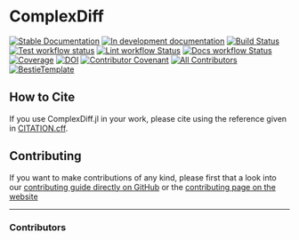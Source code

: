 # ComplexDiff

[![Stable Documentation](https://img.shields.io/badge/docs-stable-blue.svg)](https://miguelraz.github.io/ComplexDiff.jl/stable)
[![In development documentation](https://img.shields.io/badge/docs-dev-blue.svg)](https://miguelraz.github.io/ComplexDiff.jl/dev)
[![Build Status](https://github.com/miguelraz/ComplexDiff.jl/workflows/Test/badge.svg)](https://github.com/miguelraz/ComplexDiff.jl/actions)
[![Test workflow status](https://github.com/miguelraz/ComplexDiff.jl/actions/workflows/Test.yml/badge.svg?branch=main)](https://github.com/miguelraz/ComplexDiff.jl/actions/workflows/Test.yml?query=branch%3Amain)
[![Lint workflow Status](https://github.com/miguelraz/ComplexDiff.jl/actions/workflows/Lint.yml/badge.svg?branch=main)](https://github.com/miguelraz/ComplexDiff.jl/actions/workflows/Lint.yml?query=branch%3Amain)
[![Docs workflow Status](https://github.com/miguelraz/ComplexDiff.jl/actions/workflows/Docs.yml/badge.svg?branch=main)](https://github.com/miguelraz/ComplexDiff.jl/actions/workflows/Docs.yml?query=branch%3Amain)
[![Coverage](https://codecov.io/gh/miguelraz/ComplexDiff.jl/branch/main/graph/badge.svg)](https://codecov.io/gh/miguelraz/ComplexDiff.jl)
[![DOI](https://zenodo.org/badge/DOI/FIXME)](https://doi.org/FIXME)
[![Contributor Covenant](https://img.shields.io/badge/Contributor%20Covenant-2.1-4baaaa.svg)](CODE_OF_CONDUCT.md)
[![All Contributors](https://img.shields.io/github/all-contributors/miguelraz/ComplexDiff.jl?labelColor=5e1ec7&color=c0ffee&style=flat-square)](#contributors)
[![BestieTemplate](https://img.shields.io/endpoint?url=https://raw.githubusercontent.com/JuliaBesties/BestieTemplate.jl/main/docs/src/assets/badge.json)](https://github.com/JuliaBesties/BestieTemplate.jl)

## How to Cite

If you use ComplexDiff.jl in your work, please cite using the reference given in [CITATION.cff](https://github.com/miguelraz/ComplexDiff.jl/blob/main/CITATION.cff).

## Contributing

If you want to make contributions of any kind, please first that a look into our [contributing guide directly on GitHub](docs/src/90-contributing.md) or the [contributing page on the website](https://miguelraz.github.io/ComplexDiff.jl/dev/90-contributing/)

---

### Contributors

<!-- ALL-CONTRIBUTORS-LIST:START - Do not remove or modify this section -->
<!-- prettier-ignore-start -->
<!-- markdownlint-disable -->

<!-- markdownlint-restore -->
<!-- prettier-ignore-end -->

<!-- ALL-CONTRIBUTORS-LIST:END -->
